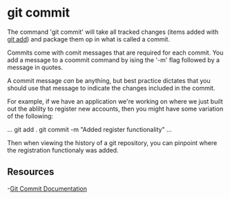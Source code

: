 # git commit

The command 'git commit' will take all tracked changes (items added with [git add](./Add.md)) and package them op in what is called a commit.

Commits come with comit messages that are required for each commit.  You add a message to a coommit command by ising the '-m' flag followed by a message in quotes.

A commit message _can_ be anything, but best practice dictates that you should use that message to indicate the changes included in the commit.

For example, if we have an application we're working on where we just built out the ablilty to register new accounts, then you might have some variation of the following:

...
git add .
git commit -m "Added register functionality"
...

Then when viewing the history of a git repository, you can pinpoint where the registration functionaly was added.

## Resources

-[Git Commit Documentation](https://git-scm.com/docs/git-commit)